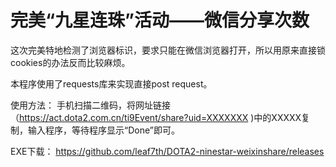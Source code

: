 # 完美“九星连珠”活动——微信分享次数
这次完美特地检测了浏览器标识，要求只能在微信浏览器打开，所以用原来直接锁cookies的办法反而比较麻烦。

本程序使用了requests库来实现直接post request。

使用方法：
手机扫描二维码，将网址链接（https://act.dota2.com.cn/ti9Event/share?uid=XXXXXXX )中的XXXXX复制，输入程序，等待程序显示“Done”即可。

EXE下载：
https://github.com/leaf7th/DOTA2-ninestar-weixinshare/releases
